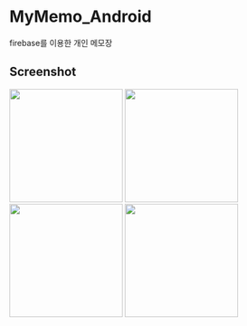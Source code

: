 # MyMemo_Android
firebase를 이용한 개인 메모장

## Screenshot
<div>
<img width="200" src="https://user-images.githubusercontent.com/41371709/49089908-f6d9f080-f29f-11e8-9e44-cb5759aca415.jpg">
<img width="200" src="https://user-images.githubusercontent.com/41371709/49089919-fa6d7780-f29f-11e8-8203-5ee12b954175.jpg">
<img width="200" src="https://user-images.githubusercontent.com/41371709/49089920-fb9ea480-f29f-11e8-9a6c-5d9fa30aa81b.jpg">
<img width="200" src="https://user-images.githubusercontent.com/41371709/49089926-fd686800-f29f-11e8-96ee-e196264c121f.jpg">
</div>

